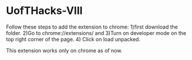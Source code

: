 # UofTHacks-VIII

Follow these steps to add the extension to chrome:
  1)first download the folder. 
  2)Go to chrome://extensions/ and 
  3)Turn on developer mode on the top right corner of the page.
  4) Click on load unpacked.
 
 This extension works only on chrome as of now. 
